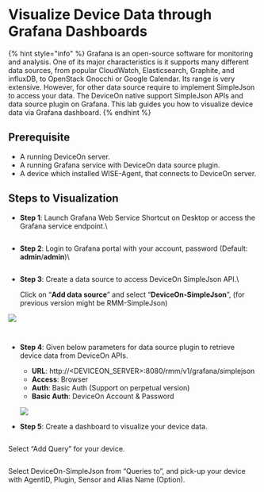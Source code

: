# Visualize Device Data through Grafana Dashboards

{% hint style="info" %}
Grafana is an open-source software for monitoring and analysis. One of its major characteristics is it supports many different data sources, from popular CloudWatch, Elasticsearch, Graphite, and influxDB, to OpenStack Gnocchi or Google Calendar. Its range is very extensive. However, for other data source require to implement SimpleJson to access your data. The DeviceOn native support SimpleJson APIs and data source plugin on Grafana. This lab guides you how to visualize device data via Grafana dashboard.
{% endhint %}

## Prerequisite <a href="#prerequisite" id="prerequisite"></a>

* A running DeviceOn server.
* A running Grafana service with DeviceOn data source plugin.
* A device which installed WISE-Agent, that connects to DeviceOn server.

## Steps to Visualization <a href="#step-by-step" id="step-by-step"></a>

*   **Step 1**: Launch Grafana Web Service Shortcut on Desktop or access the Grafana service endpoint.\


    <figure><img src="https://i.imgur.com/TVKIcMC.png" alt=""><figcaption></figcaption></figure>
*   **Step 2**: Login to Grafana portal with your account, password (Default: **admin**/**admin**)\


    <figure><img src="https://i.imgur.com/GN1Mt2C.png" alt=""><figcaption></figcaption></figure>
*   **Step 3**: Create a data source to access DeviceOn SimpleJson API.\


    Click on “**Add data source**” and select “**DeviceOn-SimpleJson**”, (for previous version might be RMM-SimpleJson)

![](https://i.imgur.com/VUmUiyw.png)

<figure><img src="https://i.imgur.com/5BGlhm5.png" alt=""><figcaption></figcaption></figure>

<figure><img src="https://i.imgur.com/EnZ55ZG.png" alt=""><figcaption></figcaption></figure>

*   **Step 4**: Given below parameters for data source plugin to retrieve device data from DeviceOn APIs.

    * **URL**: http://\<DEVICEON\_SERVER>:8080/rmm/v1/grafana/simplejson
    * **Access**: Browser
    * **Auth**: Basic Auth (Support on perpetual version)
    * **Basic Auth**: DeviceOn Account & Password

    ![](https://i.imgur.com/7FDDHYC.png)
* **Step 5**: Create a dashboard to visualize your device data.

<figure><img src="https://i.imgur.com/xqSv2SV.png" alt=""><figcaption></figcaption></figure>

Select “Add Query” for your device.

<figure><img src="https://i.imgur.com/AoRK8iH.png" alt=""><figcaption></figcaption></figure>

Select DeviceOn-SimpleJson from “Queries to”, and pick-up your device with AgentID, Plugin, Sensor and Alias Name (Option).

<figure><img src="https://i.imgur.com/oKKbtRM.png" alt=""><figcaption></figcaption></figure>
